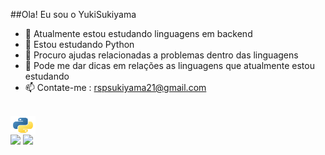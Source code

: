 ##Ola! Eu sou o YukiSukiyama

- 🔭 Atualmente estou estudando linguagens em backend
- 🌱 Estou estudando Python
- 🤔 Procuro ajudas relacionadas a problemas dentro das linguagens
- 💬 Pode me dar dicas em relações as linguagens que atualmente estou estudando
- 📫 Contate-me : rspsukiyama21@gmail.com
<div style="display: inline_block"><br>
<img align="center" alt="Rafa-Python" height="30" width="40"src="https://raw.githubusercontent.com/devicons/devicon/master/icons/python/python-original.svg">

<div>
   <a href="https://www.instagram.com/yukisukiyama/" target="_blank"><img src="https://img.shields.io/badge/-Instagram-%23E4405F?style=for-the-badge&logo=instagram&logoColor=white" target="_blank"></a>
   <a href="www.linkedin.com/in/murilo-yuki-168694359" target="_blank"><img src="https://img.shields.io/badge/-LinkedIn-%230077B5?style=for-the-badge&logo=linkedin&logoColor=white" target="_blank"></a> 
</div>
